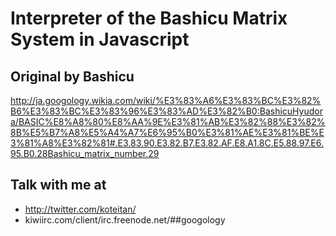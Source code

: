 # Interpreter of the Bashicu Matrix System in Javascript

## Original by Bashicu
http://ja.googology.wikia.com/wiki/%E3%83%A6%E3%83%BC%E3%82%B6%E3%83%BC%E3%83%96%E3%83%AD%E3%82%B0:BashicuHyudora/BASIC%E8%A8%80%E8%AA%9E%E3%81%AB%E3%82%88%E3%82%8B%E5%B7%A8%E5%A4%A7%E6%95%B0%E3%81%AE%E3%81%BE%E3%81%A8%E3%82%81#.E3.83.90.E3.82.B7.E3.82.AF.E8.A1.8C.E5.88.97.E6.95.B0.28Bashicu_matrix_number.29

## Talk with me at
* http://twitter.com/koteitan/
* kiwiirc.com/client/irc.freenode.net/##googology
